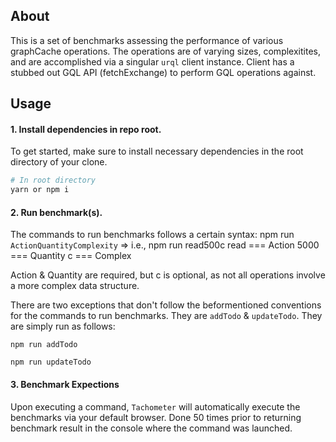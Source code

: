 ## About

This is a set of benchmarks assessing the performance of various graphCache operations. The operations are of varying sizes, complexitites, and are accomplished via a singular `urql` client instance. Client has a stubbed out GQL API (fetchExchange) to perform GQL operations against.

## Usage

#### 1. Install dependencies in repo root.

To get started, make sure to install necessary dependencies in the root directory of your clone.

```bash
# In root directory
yarn or npm i
```

#### 2. Run benchmark(s).

The commands to run benchmarks follows a certain syntax:
npm run `ActionQuantityComplexity` => i.e., npm run read500c
read === Action
5000 === Quantity
c === Complex

Action & Quantity are required, but c is optional, as not all operations involve a more complex data structure.

There are two exceptions that don't follow the beformentioned conventions for the commands to run benchmarks. They are `addTodo` & `updateTodo`.
They are simply run as follows:

```
npm run addTodo

npm run updateTodo
```

#### 3. Benchmark Expections

Upon executing a command, `Tachometer` will automatically execute the benchmarks via your default browser. Done 50 times prior to returning benchmark result in the console where the command was launched.
